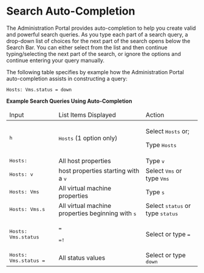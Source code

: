 # Search Auto-Completion

The Administration Portal provides auto-completion to help you create valid and powerful search queries. As you type each part of a search query, a drop-down list of choices for the next part of the search opens below the Search Bar. You can either select from the list and then continue typing/selecting the next part of the search, or ignore the options and continue entering your query manually.

The following table specifies by example how the Administration Portal auto-completion assists in constructing a query:

` Hosts: Vms.status = down `

**Example Search Queries Using Auto-Completion**

<table>
 <thead>
  <tr>
   <td>Input</td>
   <td>List Items Displayed</td>
   <td>Action</td>
  </tr>
 </thead>
 <tbody>
  <tr>
   <td><tt> h </tt></td>
   <td><tt>Hosts</tt> (1 option only)</td>
   <td>
    <p>Select <tt>Hosts</tt> or;</p>
    <p>Type <tt> Hosts </tt></p>
   </td>
  </tr>
  <tr>
   <td><tt> Hosts: </tt></td>
   <td>All host properties</td>
   <td>Type <tt> v </tt></td>
  </tr>
  <tr>
   <td><tt> Hosts: v </tt></td>
   <td>host properties starting with a <tt>v</tt></td>
   <td>Select <tt>Vms</tt> or type <tt> Vms </tt></td>
  </tr>
  <tr>
   <td><tt> Hosts: Vms </tt></td>
   <td>All virtual machine properties</td>
   <td>Type <tt> s </tt></td>
  </tr>
  <tr>
   <td><tt> Hosts: Vms.s </tt></td>
   <td>All virtual machine properties beginning with <tt>s</tt></td>
   <td>Select <tt>status</tt> or type <tt> status </tt></td>
  </tr>
  <tr>
   <td><tt> Hosts: Vms.status </tt></td>
   <td>
    <p><tt>=</tt></p>
    <p><tt>=!</tt></p>
   </td>
   <td>Select or type <tt> = </tt></td>
  </tr>
  <tr>
   <td><tt> Hosts: Vms.status = </tt></td>
   <td>All status values</td>
   <td>Select or type <tt> down </tt></td>
  </tr>
 </tbody>
</table>

